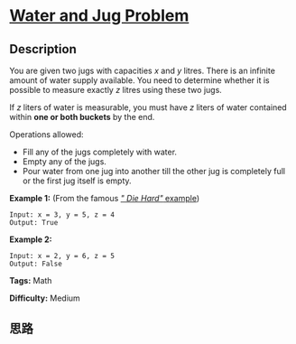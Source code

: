 # [Water and Jug Problem][title]

## Description

You are given two jugs with capacities _x_ and _y_ litres. There is an
infinite amount of water supply available. You need to determine whether it is
possible to measure exactly _z_ litres using these two jugs.

If _z_ liters of water is measurable, you must have _z_ liters of water
contained within **one or both buckets** by the end.

Operations allowed:

  * Fill any of the jugs completely with water.
  * Empty any of the jugs.
  * Pour water from one jug into another till the other jug is completely full or the first jug itself is empty.

**Example 1:** (From the famous [_" Die Hard"_
example](https://www.youtube.com/watch?v=BVtQNK_ZUJg))
            Input: x = 3, y = 5, z = 4    Output: True    

**Example 2:**
            Input: x = 2, y = 6, z = 5    Output: False    


**Tags:** Math

**Difficulty:** Medium

## 思路

[title]: https://leetcode.com/problems/water-and-jug-problem
